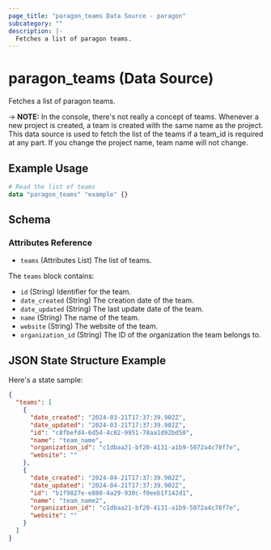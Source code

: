 ```yaml
---
page_title: "paragon_teams Data Source - paragon"
subcategory: ""
description: |-
  Fetches a list of paragon teams.
---
```


# paragon_teams (Data Source)

Fetches a list of paragon teams.

-> **NOTE:** In the console, there's not really a concept of teams. Whenever a new project is created, a team is created with the same name as the project. This data source is used to fetch the list of the teams if a team_id is required at any part. If you change the project name, team name will not change.


## Example Usage

```terraform
# Read the list of teams
data "paragon_teams" "example" {}
```

## Schema

### Attributes Reference

- `teams` (Attributes List) The list of teams.

The `teams` block contains:

- `id` (String) Identifier for the team.
- `date_created` (String) The creation date of the team.
- `date_updated` (String) The last update date of the team.
- `name` (String) The name of the team.
- `website` (String) The website of the team.
- `organization_id` (String) The ID of the organization the team belongs to.


## JSON State Structure Example

Here's a state sample:

```json
{
  "teams": [
    {
      "date_created": "2024-03-21T17:37:39.902Z",
      "date_updated": "2024-03-21T17:37:39.902Z",
      "id": "c8fbefd4-6d54-4c82-9951-78aa1d92bd50",
      "name": "team_name",
      "organization_id": "c1dbaa21-bf20-4131-a1b9-5072a4c78f7e",
      "website": ""
    },
    {
      "date_created": "2024-04-21T17:37:39.902Z",
      "date_updated": "2024-04-21T17:37:39.902Z",
      "id": "b1f9827e-e880-4a29-930c-f0eeb1f142d1",
      "name": "team_name2",
      "organization_id": "c1dbaa21-bf20-4131-a1b9-5072a4c78f7e",
      "website": ""
    }    
  ]
}
```
